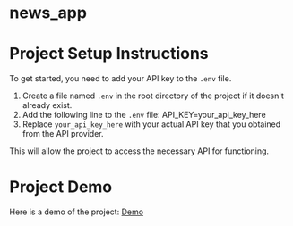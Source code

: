 # news_app

# Project Setup Instructions

To get started, you need to add your API key to the `.env` file.

1. Create a file named `.env` in the root directory of the project if it doesn't already exist.
2. Add the following line to the `.env` file: API_KEY=your_api_key_here
3. Replace `your_api_key_here` with your actual API key that you obtained from the API provider.

This will allow the project to access the necessary API for functioning.

# Project Demo

Here is a demo of the project: [Demo]([https://docs.flutter.dev/](https://drive.google.com/drive/folders/14RM8xzIROvMDmGg52d9MdW-XFfl2NHgs?usp=drive_link))

